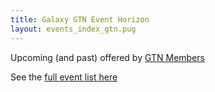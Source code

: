 ```yaml
---
title: Galaxy GTN Event Horizon
layout: events_index_gtn.pug
---
```

Upcoming (and past) offered by [GTN Members](/src/teach/gtn/index.md)

See the [full event list here](/src/events/index.md)

<div class='center'>
</div>
